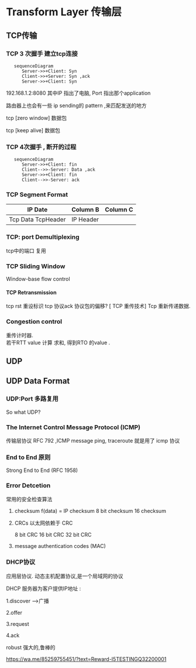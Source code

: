 # Transform Layer 传输层
## TCP传输

### TCP 3 次握手 建立tcp连接

```mermaid
   sequenceDiagram
      Server->>+Client: Syn
      Client->>+Server: Syn ,ack
      Server->>+Client: Syn
```

192.168.1.2:8080 其中IP 指出了电脑, Port 指出那个application

路由器上也会有一些 ip sending的 pattern ,来匹配发送的地方

tcp [zero window] 数据包

tcp [keep alive] 数据包

### TCP 4次握手 , 断开的过程


```mermaid
   sequenceDiagram
      Server->>+Client: fin
      Client-->>-Server: Data ,ack
      Server->>+Client: fin
      Client-->>-Server: ack

```


### TCP Segment Format

IP Date| Column B | Column C
---------|----------|---------
 Tcp Data  TcpHeader | IP Header

### TCP: port Demultiplexing
tcp中的端口 复用
### TCP Sliding Window
Window-base flow control
#### TCP Retransmission
tcp rst 重设标识
tcp 协议ack 协议包的偏移?
[ TCP 重传技术]
 Tcp 重新传递数据.

### Congestion control
重传计时器.  
若干RTT value 计算 求和, 得到RTO 的value .


## UDP
## UDP Data Format

### UDP:Port 多路复用

So what UDP?

### The Internet Control Message Protocol (ICMP) 
传输层协议
RFC 792 ,ICMP message
ping, traceroute  就是用了 icmp 协议

### End to End 原则
Strong End to End  (RFC 1958)

### Error Detcetion
常用的安全检查算法

1. checksum
   f(data) =  IP checksum
   8 bit checksum
   16 checksum
2. CRCs
   以太网依赖于 CRC

   8 bit  CRC
   16 bit CRC
   32 bit CRC

3. message authentication codes (MAC)


### DHCP协议

应用层协议. 动态主机配置协议,是一个局域网的协议

 DHCP 服务器为客户提供IP地址 :

1.discover  -->广播

2.offer

3.request

4.ack

robust 强大的,鲁棒的



https://wa.me/85259755451/?text=Reward-I5TESTINGQ32200001